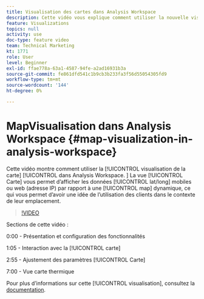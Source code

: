 ```yaml
---
title: Visualisation des cartes dans Analysis Workspace
description: Cette vidéo vous explique comment utiliser la nouvelle visualisation des cartes dans Analysis Workspace. La vue Carte vous permet d’afficher les données mobiles (lat/long) ou web (adresse IP) par rapport à une carte dynamique, ce qui vous permet d’avoir une idée de l’utilisation des clients dans le contexte de leur emplacement.
feature: Visualizations
topics: null
activity: use
doc-type: feature video
team: Technical Marketing
kt: 1771
role: User
level: Beginner
exl-id: ffae778a-63a1-4587-94fe-a2ad16931b3a
source-git-commit: fe861dfd541c1b9cb3b233fa3f56d55054305fd9
workflow-type: tm+mt
source-wordcount: '144'
ht-degree: 0%

---
```


#   MapVisualisation dans Analysis Workspace {#map-visualization-in-analysis-workspace}

Cette vidéo montre comment utiliser la [!UICONTROL visualisation de la carte] [!UICONTROL dans Analysis Workspace. ] La vue [!UICONTROL Carte] vous permet d’afficher les données [!UICONTROL lat/long] mobiles ou web (adresse IP) par rapport à une [!UICONTROL map] dynamique, ce qui vous permet d’avoir une idée de l’utilisation des clients dans le contexte de leur emplacement.

>[!VIDEO](https://video.tv.adobe.com/v/23559/?quality=12)

Sections de cette vidéo :

0:00 - Présentation et configuration des fonctionnalités

1:05 - Interaction avec la [!UICONTROL carte]

2:55 - Ajustement des paramètres [!UICONTROL Carte]

7:00 - Vue carte thermique

Pour plus d’informations sur cette [!UICONTROL visualisation], consultez la [documentation](https://experienceleague.adobe.com/docs/analytics/analyze/analysis-workspace/visualizations/map-visualization.html?lang=en).
